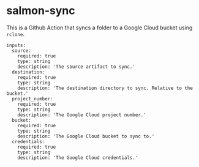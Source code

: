 # salmon-sync

This is a Github Action that syncs a folder to a Google Cloud bucket using `rclone`.

```
inputs:
  source:
    required: true
    type: string
    description: 'The source artifact to sync.'
  destination:
    required: true
    type: string
    description: 'The destination directory to sync. Relative to the bucket.'
  project_number:
    required: true
    type: string
    description: 'The Google Cloud project number.'
  bucket:
    required: true
    type: string
    description: 'The Google Cloud bucket to sync to.'
  credentials:
    required: true
    type: string
    description: 'The Google Cloud credentials.'
```